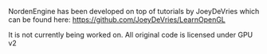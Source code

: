 NordenEngine has been developed on top of tutorials by JoeyDeVries which can be found here:
https://github.com/JoeyDeVries/LearnOpenGL

It is not currently being worked on.
All original code is licensed under GPU v2
